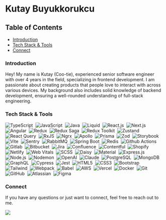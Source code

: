 # Kutay Buyukkorukcu

## Table of Contents

- [Introduction](#introduction)
- [Tech Stack & Tools](#tech-stack--tools)
- [Connect](#connect)

### Introduction
Hey! My name is Kutay (Coo-tie), experienced senior software engineer with over 4 years in the field, specializing in frontend development. I am passionate about creating products that people love to interact with across various devices. My background also includes solid knowledge of backend development, ensuring a well-rounded understanding of full-stack engineering.

### Tech Stack & Tools

![TypeScript](https://img.shields.io/badge/-TypseScript-05122A?style=flat&logo=typescript&logoColor=blue)&nbsp;
![JavaScript](https://img.shields.io/badge/-JavaScript-05122A?style=flat&logo=javascript)&nbsp;
![Java](https://img.shields.io/badge/-Java-05122A?style=flat&logo=CoffeeScript)&nbsp;
![Liquid](https://img.shields.io/badge/-Liquid-05122A?style=flat&logo=shopify&logoColor=lightgreen)&nbsp;
![React.js](https://img.shields.io/badge/-React.js-05122A?style=flat&logo=react)&nbsp;
![Next.js](https://img.shields.io/badge/-Next.js-05122A?style=flat&logo=nextdotjs&logoColor=FEFEFE)&nbsp;
![Angular](https://img.shields.io/badge/-Angular-05122A?style=flat&logo=angular&logoColor=FEFEFE)&nbsp;
![Redux](https://img.shields.io/badge/-Redux-05122A?style=flat&logo=redux)&nbsp;
![Redux Saga](https://img.shields.io/badge/-Reduxsaga-05122A?style=flat&logo=reduxsaga)&nbsp;
![Redux Toolkit](https://img.shields.io/badge/-Reduxtoolkit-05122A?style=flat&logo=reduxtoolkit)&nbsp;
![Zustand](https://img.shields.io/badge/-Zustand-05122A?style=flat&logo=Zustand)&nbsp;
![React Query](https://img.shields.io/badge/-Reactquery-05122A?style=flat&logo=reactquery)&nbsp;
![RxJS](https://img.shields.io/badge/-RxJS-05122A?style=flat&logo=rxjs)&nbsp;
![Ngrx](https://img.shields.io/badge/-Ngrx-05122A?style=flat&logo=ngrx)&nbsp;
![Apollo](https://img.shields.io/badge/-Apollo-05122A?style=flat&logo=apollo)&nbsp;
![Prisma](https://img.shields.io/badge/-Prisma-05122A?style=flat&logo=prisma)&nbsp;
![Zod](https://img.shields.io/badge/-Zod-05122A?style=flat&logo=zod)&nbsp;
![Storybook](https://img.shields.io/badge/-Storybook-05122A?style=flat&logo=storybook)&nbsp;
![Vite](https://img.shields.io/badge/-Vite-05122A?style=flat&logo=vite)&nbsp;
![Sentry](https://img.shields.io/badge/-Sentry-05122A?style=flat&logo=sentry)&nbsp;
![RabbitMQ](https://img.shields.io/badge/-rabbitmq-05122A?style=flat&logo=rabbitmq)&nbsp;
![Spring Boot](https://img.shields.io/badge/-springboot-05122A?style=flat&logo=springboot)&nbsp;
![Redis](https://img.shields.io/badge/-Redis-05122A?style=flat&logo=redis)&nbsp;
![Github Actions](https://img.shields.io/badge/-Githubactions-05122A?style=flat&logo=githubactions)&nbsp;
![Gitlab](https://img.shields.io/badge/-Gitlab-05122A?style=flat&logo=Gitlab)&nbsp;
![Bitbucket](https://img.shields.io/badge/-Bitbucket-05122A?style=flat&logo=Bitbucket)&nbsp;
![Jira](https://img.shields.io/badge/-Jira-05122A?style=flat&logo=Jira)&nbsp;
![Confluence](https://img.shields.io/badge/-Confluence-05122A?style=flat&logo=Confluence)&nbsp;
![Contentful](https://img.shields.io/badge/-Contentful-05122A?style=flat&logo=Contentful)&nbsp;
![Shopify](https://img.shields.io/badge/-Shopify-05122A?style=flat&logo=Shopify)&nbsp;
![Netlify](https://img.shields.io/badge/-Netlify-05122A?style=flat&logo=Netlify)&nbsp;
![Web Vitals](https://img.shields.io/badge/-Webvitals-05122A?style=flat&logo=WebVitals)&nbsp;
![SCSS](https://img.shields.io/badge/-Scss-05122A?style=flat&logo=Scss)&nbsp;
![Daisy](https://img.shields.io/badge/-Daisy-05122A?style=flat&logo=Daisy)&nbsp;
![Material](https://img.shields.io/badge/-Material-05122A?style=flat&logo=Material)&nbsp;
![Express.js](https://img.shields.io/badge/-Express.js-05122A?style=flat&logo=express&logoColor=white)&nbsp;
![Node.js](https://img.shields.io/badge/-Node.js-05122A?style=flat&logo=node.js)&nbsp;
![Nodemon](https://img.shields.io/badge/-Nodemon-05122A?style=flat&logo=Nodemon)&nbsp;
![OpenAI](https://img.shields.io/badge/-OpenAi-05122A?style=flat&logo=OpenAI)&nbsp;
![Claude](https://img.shields.io/badge/-Claude-05122A?style=flat&logo=Claude)&nbsp;
![PostgreSQL](https://img.shields.io/badge/-PostgreSQL-05122A?style=flat&logo=PostgreSQL)&nbsp;
![MongoDB](https://img.shields.io/badge/-MongoDB-05122A?style=flat&logo=MongoDB)&nbsp;
![GraphQL](https://img.shields.io/badge/-GraphQL-05122A?style=flat&logo=GraphQL)&nbsp;
![Cypress](https://img.shields.io/badge/-Cypress-05122A?style=flat&logo=cypress)&nbsp;
![Jest](https://img.shields.io/badge/-Jest-05122A?style=flat&logo=jest)&nbsp;
![HTML5](https://img.shields.io/badge/-HTML5-05122A?style=flat&logo=HTML5)&nbsp;
![CSS3](https://img.shields.io/badge/-CSS3-05122A?style=flat&logo=CSS3&logoColor=1572B6)&nbsp;
![Bootstrap](https://img.shields.io/badge/-Bootstrap-05122A?style=flat&logo=bootstrap&logoColor=563D7C)&nbsp;
![Tailwind](https://img.shields.io/badge/-Tailwind-05122A?style=flat&logo=tailwindcss)&nbsp;
![Webpack](https://img.shields.io/badge/-Webpack-05122A?style=flat&logo=webpack)&nbsp;
![Babel](https://img.shields.io/badge/-Babel-05122A?style=flat&logo=babel)&nbsp;
![AWS](https://img.shields.io/badge/-AWS-05122A?style=flat&logo=amazonaws)&nbsp;
![Vercel](https://img.shields.io/badge/-Vercel-05122A?style=flat&logo=Vercel)&nbsp;
![Docker](https://img.shields.io/badge/-Docker-05122A?style=flat&logo=docker)&nbsp;
![Git](https://img.shields.io/badge/-Git-05122A?style=flat&logo=git)&nbsp;
![GitHub](https://img.shields.io/badge/-GitHub-05122A?style=flat&logo=github)&nbsp;
![Atlassian](https://img.shields.io/badge/-Atlassian%20Suite-05122A?style=flat&logo=atlassian&logoColor=blue)&nbsp;
![Figma](https://img.shields.io/badge/-Figma-05122A?style=flat&logo=figma)&nbsp;

### Connect

If you have any questions or just want to connect, feel free to reach out to me.  

<p align="left">
<a href="https://linkedin.com/in/kutaybuyukkorukcu"><img src="https://img.shields.io/badge/Professional%3A-linkedin-blue"/></a><br>
</p>
